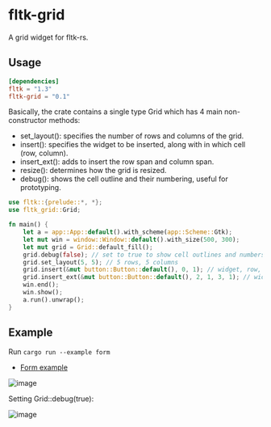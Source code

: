# fltk-grid

A grid widget for fltk-rs.

## Usage
```toml
[dependencies]
fltk = "1.3"
fltk-grid = "0.1"
```

Basically, the crate contains a single type Grid which has 4 main non-constructor methods:
- set_layout(): specifies the number of rows and columns of the grid.
- insert(): specifies the widget to be inserted, along with in which cell (row, column).
- insert_ext(): adds to insert the row span and column span.
- resize(): determines how the grid is resized.
- debug(): shows the cell outline and their numbering, useful for prototyping. 


```rust
use fltk::{prelude::*, *};
use fltk_grid::Grid;

fn main() {
    let a = app::App::default().with_scheme(app::Scheme::Gtk);
    let mut win = window::Window::default().with_size(500, 300);
    let mut grid = Grid::default_fill();
    grid.debug(false); // set to true to show cell outlines and numbers
    grid.set_layout(5, 5); // 5 rows, 5 columns
    grid.insert(&mut button::Button::default(), 0, 1); // widget, row, col
    grid.insert_ext(&mut button::Button::default(), 2, 1, 3, 1); // widget, row, col, row_span, col_span
    win.end();
    win.show();
    a.run().unwrap();
}
```

## Example
Run `cargo run --example form`

- [Form example](https://github.com/fltk-rs/fltk-grid/blob/main/examples/form.rs)

![image](https://user-images.githubusercontent.com/37966791/160343002-06763412-4c94-4955-9444-4d2ba533e3ac.png)

Setting Grid::debug(true):

![image](https://user-images.githubusercontent.com/37966791/160343165-a96161a1-4f86-4995-a990-e78b72f7d109.png)